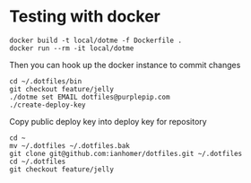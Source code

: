 # Testing with docker

    docker build -t local/dotme -f Dockerfile .
    docker run --rm -it local/dotme

Then you can hook up the docker instance to commit changes

    cd ~/.dotfiles/bin
    git checkout feature/jelly
    ./dotme set EMAIL dotfiles@purplepip.com
    ./create-deploy-key

Copy public deploy key into deploy key for repository

    cd ~
    mv ~/.dotfiles ~/.dotfiles.bak
    git clone git@github.com:ianhomer/dotfiles.git ~/.dotfiles
    cd ~/.dotfiles
    git checkout feature/jelly

